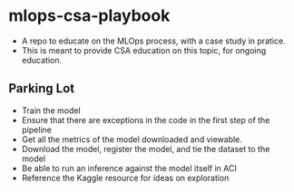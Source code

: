 # mlops-csa-playbook
- A repo to educate on the MLOps process, with a case study in pratice.
- This is meant to provide CSA education on this topic, for ongoing education.


## Parking Lot
- Train the model
- Ensure that there are exceptions in the code in the first step of the pipeline
- Get all the metrics of the model downloaded and viewable.
- Download the model, register the model, and tie the dataset to the model
- Be able to run an inference against the model itself in ACI
- Reference the Kaggle resource for ideas on exploration
